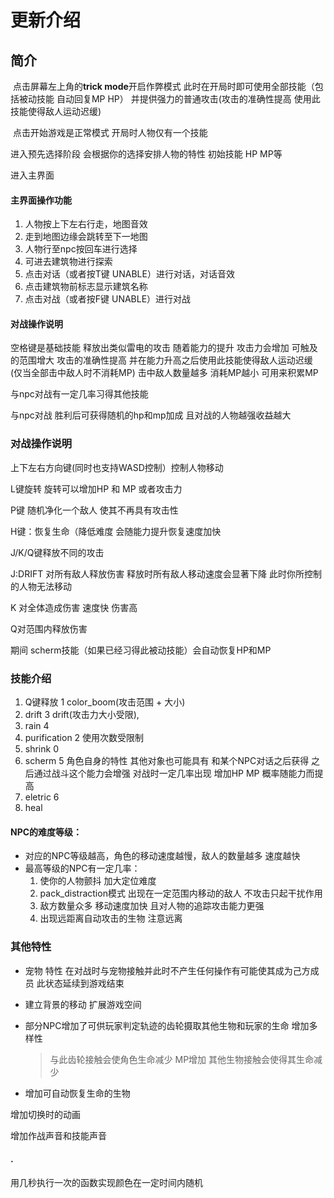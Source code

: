  
# 更新介绍


## 简介

​	点击屏幕左上角的**trick mode**开启作弊模式 此时在开局时即可使用全部技能（包括被动技能 自动回复MP HP） 并提供强力的普通攻击(攻击的准确性提高 使用此技能使得敌人运动迟缓) 

​	点击开始游戏是正常模式 开局时人物仅有一个技能

进入预先选择阶段 会根据你的选择安排人物的特性 初始技能 HP MP等

进入主界面

#### 主界面操作功能

1. 人物按上下左右行走，地图音效
2. 走到地图边缘会跳转至下一地图 
3. 人物行至npc按回车进行选择 
4. 可进去建筑物进行探索  
5. 点击对话（或者按T键 UNABLE）进行对话，对话音效
6. 点击建筑物前标志显示建筑名称 
7. 点击对战（或者按F键 UNABLE）进行对战 

#### 对战操作说明

空格键是基础技能 释放出类似雷电的攻击 随着能力的提升 攻击力会增加 可触及的范围增大 攻击的准确性提高 并在能力升高之后使用此技能使得敌人运动迟缓 (仅当全部击中敌人时不消耗MP) 击中敌人数量越多 消耗MP越小 可用来积累MP

与npc对战有一定几率习得其他技能

与npc对战 胜利后可获得随机的hp和mp加成 且对战的人物越强收益越大

### 对战操作说明

上下左右方向键(同时也支持WASD控制）控制人物移动

L键旋转 旋转可以增加HP 和 MP 或者攻击力

P键 随机净化一个敌人 使其不再具有攻击性 

H键：恢复生命（降低难度 会随能力提升恢复速度加快

J/K/Q键释放不同的攻击

J:DRIFT 对所有敌人释放伤害 释放时所有敌人移动速度会显著下降 此时你所控制的人物无法移动

K 对全体造成伤害 速度快 伤害高

Q对范围内释放伤害

期间 scherm技能（如果已经习得此被动技能）会自动恢复HP和MP

### 技能介绍

1. Q键释放 1 color_boom(攻击范围 + 大小)
2. drift 3  drift(攻击力大小受限),
3. rain 4
4. purification 2 使用次数受限制
5. shrink 0
6. scherm 5 角色自身的特性 其他对象也可能具有  和某个NPC对话之后获得 之后通过战斗这个能力会增强  对战时一定几率出现 增加HP MP 概率随能力而提高
7. eletric 6
8. heal 

#### NPC的难度等级：

- 对应的NPC等级越高，角色的移动速度越慢，敌人的数量越多 速度越快
- 最高等级的NPC有一定几率：
  1. 使你的人物颤抖 加大定位难度
  2. pack_distraction模式 出现在一定范围内移动的敌人 不攻击只起干扰作用
  3. 敌方数量众多 移动速度加快 且对人物的追踪攻击能力更强
  4. 出现远距离自动攻击的生物 注意远离

### 其他特性

- 宠物 特性 在对战时与宠物接触并此时不产生任何操作有可能使其成为己方成员 此状态延续到游戏结束

- 建立背景的移动 扩展游戏空间 

- 部分NPC增加了可供玩家判定轨迹的齿轮摄取其他生物和玩家的生命 增加多样性 

  > 与此齿轮接触会使角色生命减少 MP增加  其他生物接触会使得其生命减少

- 增加可自动恢复生命的生物

增加切换时的动画

增加作战声音和技能声音

#### .

用几秒执行一次的函数实现颜色在一定时间内随机





